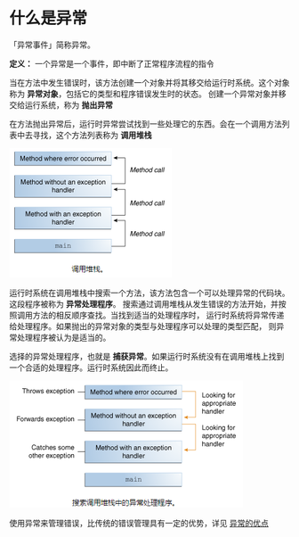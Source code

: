 # 什么是异常
「异常事件」简称异常。

**定义：** 一个异常是一个事件，即中断了正常程序流程的指令

当在方法中发生错误时，该方法创建一个对象并将其移交给运行时系统。这个对象称为 **异常对象**，包括它的类型和程序错误发生时的状态。
创建一个异常对象并移交给运行系统，称为 **抛出异常**

在方法抛出异常后，运行时异常尝试找到一些处理它的东西。会在一个调用方法列表中去寻找，这个方法列表称为 **调用堆栈**

![调用堆栈](./assets/1.png)

运行时系统在调用堆栈中搜索一个方法，该方法包含一个可以处理异常的代码块。这段程序被称为 **异常处理程序**。
搜索通过调用堆栈从发生错误的方法开始，并按照调用方法的相反顺序查找。当找到适当的处理程序时，
运行时系统将异常传递给处理程序。如果抛出的异常对象的类型与处理程序可以处理的类型匹配，
则异常处理程序被认为是适当的。

选择的异常处理程序，也就是 **捕获异常**。如果运行时系统没有在调用堆栈上找到一个合适的处理程序。运行时系统因此而终止。

![搜索堆栈中的处理程序](./assets/2.png)

使用异常来管理错误，比传统的错误管理具有一定的优势，详见 [异常的优点](./advantages.md)

